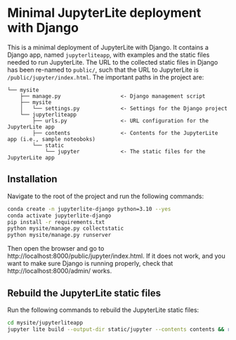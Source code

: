 # Minimal JupyterLite deployment with Django
This is a minimal deployment of JupyterLite with Django. It contains a Django app, named `jupyterliteapp`, with examples and the static files needed to run JupyterLite. The URL to the collected static files in Django has been re-named to `public/`, such that the URL to JupyterLite is `/public/jupyter/index.html`. The important paths in the project are: 
```
└── mysite                          
    ├── manage.py                   <- Django management script
    ├── mysite                      
    │   └── settings.py             <- Settings for the Django project
    └── jupyterliteapp              
        ├── urls.py                 <- URL configuration for the JupyterLite app
        ├── contents                <- Contents for the JupyterLite app (i.e., sample noteoboks)
        └── static                  
            └── jupyter             <- The static files for the JupyterLite app
```

## Installation
Navigate to the root of the project and run the following commands:
```bash
conda create -n jupyterlite-django python=3.10 --yes
conda activate jupyterlite-django
pip install -r requirements.txt
python mysite/manage.py collectstatic
python mysite/manage.py runserver  
```

Then open the browser and go to http://localhost:8000/public/jupyter/index.html. If it does not work, and you want to make sure Django is running properly, check that http://localhost:8000/admin/ works.

## Rebuild the JupyterLite static files 
Run the following commands to rebuild the JupyterLite static files:

```bash
cd mysite/jupyterliteapp
jupyter lite build --output-dir static/jupyter --contents contents && rm .jupyterlite.doit.db
```